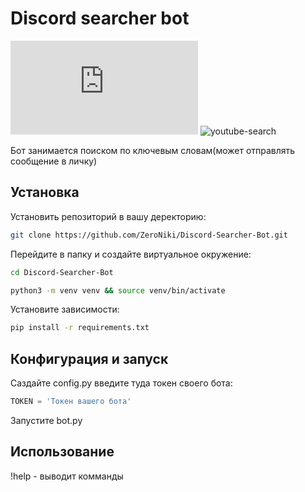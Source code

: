 # Discord searcher bot
![discord.py](https://img.shields.io/pypi/pyversions/discord.py)
![youtube-search](https://img.shields.io/pypi/pyversions/youtube-search)

Бот занимается поиском по ключевым словам(может отправлять сообщение в личку)

## Установка

Установить репозиторий в вашу деректорию:

```bash
git clone https://github.com/ZeroNiki/Discord-Searcher-Bot.git
```

Перейдите в папку и создайте виртуальное окружение:

```bash
cd Discord-Searcher-Bot

python3 -m venv venv && source venv/bin/activate
```

Установите зависимости:

```bash
pip install -r requirements.txt
```

## Конфигурация и запуск

Саздайте config.py введите туда токен своего бота:

```python
TOKEN = 'Токен вашего бота'
```

Запустите bot.py

## Использование

!help - выводит комманды


